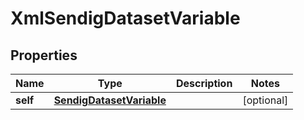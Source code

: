 

# XmlSendigDatasetVariable


## Properties

Name | Type | Description | Notes
------------ | ------------- | ------------- | -------------
**self** | [**SendigDatasetVariable**](SendigDatasetVariable.md) |  |  [optional]



